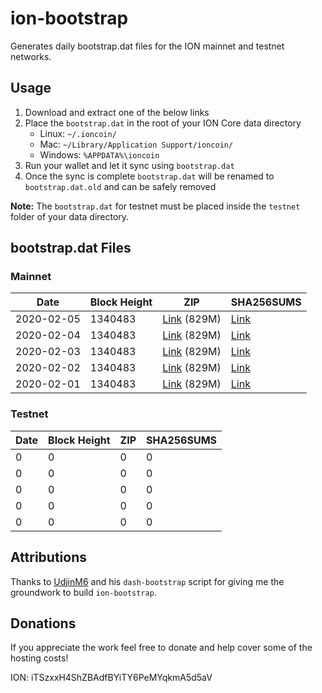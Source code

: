 # ion-bootstrap

Generates daily bootstrap.dat files for the ION mainnet and testnet networks.

## Usage

1. Download and extract one of the below links
2. Place the `bootstrap.dat` in the root of your ION Core data directory
    - Linux: `~/.ioncoin/`
    - Mac: `~/Library/Application Support/ioncoin/`
    - Windows: `%APPDATA%\ioncoin`
3. Run your wallet and let it sync using `bootstrap.dat`
4. Once the sync is complete `bootstrap.dat` will be renamed to `bootstrap.dat.old` and can be safely removed

**Note:** The `bootstrap.dat` for testnet must be placed inside the `testnet` folder of your data directory.

## bootstrap.dat Files

### Mainnet

|    Date    | Block Height | ZIP | SHA256SUMS |
| ---------- | ------------ | --- | ---------- |
| 2020-02-05 | 1340483 | [Link](https://s3-ap-southeast-2.amazonaws.com/ion-bootstrap/mainnet/2020-02-05/bootstrap.dat.zip) (829M) | [Link](https://s3-ap-southeast-2.amazonaws.com/ion-bootstrap/mainnet/2020-02-05/SHA256SUMS) |
| 2020-02-04 | 1340483 | [Link](https://s3-ap-southeast-2.amazonaws.com/ion-bootstrap/mainnet/2020-02-04/bootstrap.dat.zip) (829M) | [Link](https://s3-ap-southeast-2.amazonaws.com/ion-bootstrap/mainnet/2020-02-04/SHA256SUMS) |
| 2020-02-03 | 1340483 | [Link](https://s3-ap-southeast-2.amazonaws.com/ion-bootstrap/mainnet/2020-02-03/bootstrap.dat.zip) (829M) | [Link](https://s3-ap-southeast-2.amazonaws.com/ion-bootstrap/mainnet/2020-02-03/SHA256SUMS) |
| 2020-02-02 | 1340483 | [Link](https://s3-ap-southeast-2.amazonaws.com/ion-bootstrap/mainnet/2020-02-02/bootstrap.dat.zip) (829M) | [Link](https://s3-ap-southeast-2.amazonaws.com/ion-bootstrap/mainnet/2020-02-02/SHA256SUMS) |
| 2020-02-01 | 1340483 | [Link](https://s3-ap-southeast-2.amazonaws.com/ion-bootstrap/mainnet/2020-02-01/bootstrap.dat.zip) (829M) | [Link](https://s3-ap-southeast-2.amazonaws.com/ion-bootstrap/mainnet/2020-02-01/SHA256SUMS) |

### Testnet

|    Date    | Block Height | ZIP | SHA256SUMS |
| ---------- | ------------ | --- | ---------- |
| 0 | 0 | 0 | 0 |
| 0 | 0 | 0 | 0 |
| 0 | 0 | 0 | 0 |
| 0 | 0 | 0 | 0 |
| 0 | 0 | 0 | 0 |

## Attributions

Thanks to [UdjinM6](https://github.com/UdjinM6) and his `dash-bootstrap` script
for giving me the groundwork to build `ion-bootstrap`.

## Donations

If you appreciate the work feel free to donate and help cover some of the
hosting costs!

ION: iTSzxxH4ShZBAdfBYiTY6PeMYqkmA5d5aV
